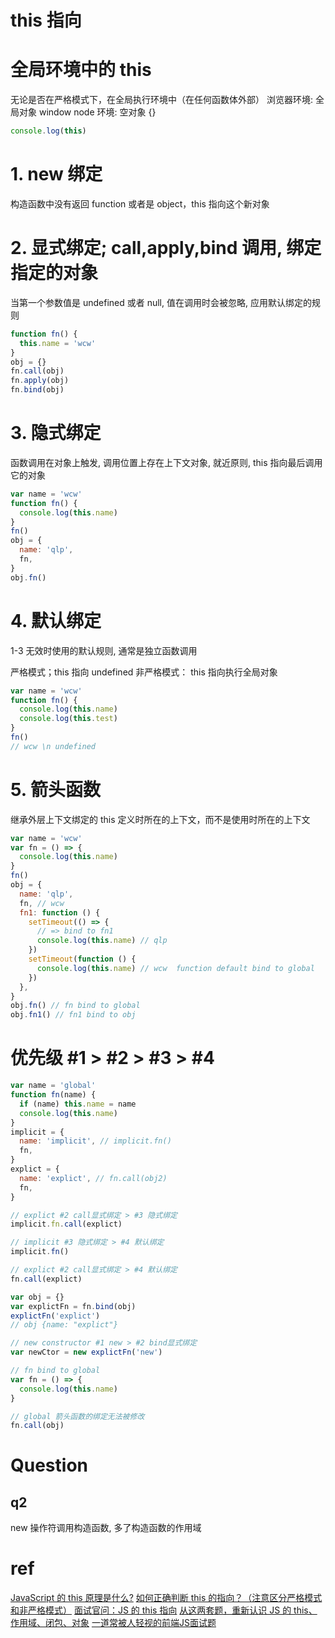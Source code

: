 # this 指向

# 全局环境中的 this

无论是否在严格模式下，在全局执行环境中（在任何函数体外部）
浏览器环境: 全局对象 window
node 环境: 空对象 {}

```js
console.log(this)
```

# 1. new 绑定

构造函数中没有返回 function 或者是 object，this 指向这个新对象

# 2. 显式绑定; call,apply,bind 调用, 绑定指定的对象

当第一个参数值是 undefined 或者 null, 值在调用时会被忽略, 应用默认绑定的规则

```js
function fn() {
  this.name = 'wcw'
}
obj = {}
fn.call(obj)
fn.apply(obj)
fn.bind(obj)
```

# 3. 隐式绑定

函数调用在对象上触发, 调用位置上存在上下文对象, 就近原则, this 指向最后调用它的对象

```js
var name = 'wcw'
function fn() {
  console.log(this.name)
}
fn()
obj = {
  name: 'qlp',
  fn,
}
obj.fn()
```

# 4. 默认绑定

1-3 无效时使用的默认规则, 通常是独立函数调用

严格模式；this 指向 undefined
非严格模式： this 指向执行全局对象

```js
var name = 'wcw'
function fn() {
  console.log(this.name)
  console.log(this.test)
}
fn()
// wcw \n undefined
```

# 5. 箭头函数

继承外层上下文绑定的 this
定义时所在的上下文，而不是使用时所在的上下文

```js
var name = 'wcw'
var fn = () => {
  console.log(this.name)
}
fn()
obj = {
  name: 'qlp',
  fn, // wcw
  fn1: function () {
    setTimeout(() => {
      // => bind to fn1
      console.log(this.name) // qlp
    })
    setTimeout(function () {
      console.log(this.name) // wcw  function default bind to global
    })
  },
}
obj.fn() // fn bind to global
obj.fn1() // fn1 bind to obj
```

# 优先级 #1 > #2 > #3 > #4

```js
var name = 'global'
function fn(name) {
  if (name) this.name = name
  console.log(this.name)
}
implicit = {
  name: 'implicit', // implicit.fn()
  fn,
}
explict = {
  name: 'explict', // fn.call(obj2)
  fn,
}

// explict #2 call显式绑定 > #3 隐式绑定
implicit.fn.call(explict)

// implicit #3 隐式绑定 > #4 默认绑定
implicit.fn()

// explict #2 call显式绑定 > #4 默认绑定
fn.call(explict)

var obj = {}
var explictFn = fn.bind(obj)
explictFn('explict')
// obj {name: "explict"}

// new constructor #1 new > #2 bind显式绑定
var newCtor = new explictFn('new')

// fn bind to global
var fn = () => {
  console.log(this.name)
}

// global 箭头函数的绑定无法被修改
fn.call(obj)
```

# Question

## q2

new 操作符调用构造函数, 多了构造函数的作用域

# ref

[JavaScript 的 this 原理是什么?](https://www.zhihu.com/question/353757734/answer/964557747)
[如何正确判断 this 的指向？（注意区分严格模式和非严格模式）](https://github.com/YvetteLau/Step-By-Step/issues/1)
[面试官问：JS 的 this 指向](https://juejin.cn/post/6844903746984476686)
[从这两套题，重新认识 JS 的 this、作用域、闭包、对象](https://segmentfault.com/a/1190000010981003)
[一道常被人轻视的前端JS面试题](https://www.cnblogs.com/xxcanghai/p/5189353.html)
